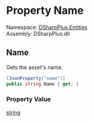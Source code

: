 # Property Name

Namespace: [DSharpPlus.Entities](DSharpPlus.Entities.md)  
Assembly: DSharpPlus.dll

## <a id="DSharpPlus_Entities_DiscordApplicationAsset_Name"></a>Name

Gets the asset's name.

```csharp
[JsonProperty("name")]
public string Name { get; }
```

### Property Value

[string](https://learn.microsoft.com/dotnet/api/system.string)

